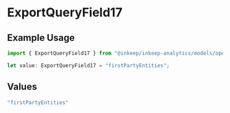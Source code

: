 # ExportQueryField17

## Example Usage

```typescript
import { ExportQueryField17 } from "@inkeep/inkeep-analytics/models/operations";

let value: ExportQueryField17 = "firstPartyEntities";
```

## Values

```typescript
"firstPartyEntities"
```